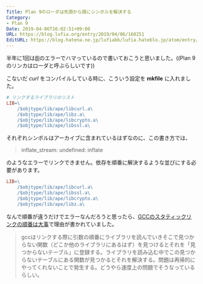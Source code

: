 ```yaml
---
Title: Plan 9のローダは先頭から順にシンボルを解決する
Category:
- Plan 9
Date: 2019-04-06T16:02:51+09:00
URL: https://blog.lufia.org/entry/2019/04/06/160251
EditURL: https://blog.hatena.ne.jp/lufiabb/lufia.hateblo.jp/atom/entry/17680117127009183718
---
```


半年に1回は[8l](http://9p.io/magic/man2html/1/8l)のエラーでハマっているので書いておこうと思いました。((Plan 9のリンカはローダと呼ぶらしいです))

こないだ *curl* をコンパイルしている時に、こういう設定を **mkfile** に入れました。

```makefile
# リンクするライブラリのリスト
LIB=\
	/$objtype/lib/ape/libcurl.a\
	/$objtype/lib/ape/libz.a\
	/$objtype/lib/ape/libcrypto.a\
	/$objtype/lib/ape/libssl.a\
```

それぞれシンボルはアーカイブに含まれているはずなのに、この書き方では、

> inflate_stream: undefined: inflate

のようなエラーでリンクできません。依存を順番に解決するような並びにする必要があります。

```makefile
LIB=\
	/$objtype/lib/ape/libcurl.a\
	/$objtype/lib/ape/libssl.a\
	/$objtype/lib/ape/libcrypto.a\
	/$objtype/lib/ape/libz.a\
```

なんで順番が違うだけでエラーなんだろうと思ったら、[GCCのスタティックリンクの順番は大事](https://ambiesoft.fam.cx/blog/archives/4307)で理由が書かれていました。

> gccはリンクする際に引数の順番にライブラリを読んでいきそこで見つからない関数（どこか他のライブラリにあるはず）を見つけるとそれを「見つからないテーブル」に登録する。ライブラリを読み込む中でこの見つからないテーブルにある関数が見つかるとそれを解決する。問題は再帰的にやってくれないことで発生する。どうやら速度上の問題でそうなっているらしい。
